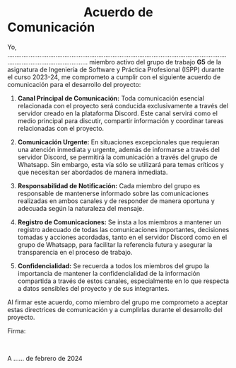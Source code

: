 # &nbsp;&nbsp;&nbsp;&nbsp;&nbsp;&nbsp;&nbsp;&nbsp;&nbsp;&nbsp;&nbsp;&nbsp;&nbsp;&nbsp;&nbsp;&nbsp;&nbsp;&nbsp;&nbsp;&nbsp;&nbsp;&nbsp;&nbsp;&nbsp;&nbsp; Acuerdo de Comunicación

Yo, …………………………………………………………………………………………………………………………………………………… miembro activo del grupo de trabajo **G5** de la asignatura de Ingeniería de Software y Práctica Profesional (ISPP) durante el curso 2023-24, me comprometo a cumplir con el siguiente acuerdo de comunicación para el desarrollo del proyecto: 

1. **Canal Principal de Comunicación:** Toda comunicación esencial relacionada con el proyecto será conducida exclusivamente a través del servidor creado en la plataforma Discord. Este canal servirá como el medio principal para discutir, compartir información y coordinar tareas relacionadas con el proyecto. 


2. **Comunicación Urgente:** En situaciones excepcionales que requieran una atención inmediata y urgente, además de informarse a través del servidor Discord, se permitirá la comunicación a través del grupo de Whatsapp. Sin embargo, esta vía sólo se utilizará para temas críticos y que necesitan ser abordados de manera inmediata. 


3. **Responsabilidad de Notificación:** Cada miembro del grupo es responsable de mantenerse informado sobre las comunicaciones realizadas en ambos canales y de responder de manera oportuna y adecuada según la naturaleza del mensaje. 


4. **Registro de Comunicaciones:** Se insta a los miembros a mantener un registro adecuado de todas las comunicaciones importantes, decisiones tomadas y acciones acordadas, tanto en el servidor Discord como en el grupo de Whatsapp, para facilitar la referencia futura y asegurar la transparencia en el proceso de trabajo. 


5. **Confidencialidad:** Se recuerda a todos los miembros del grupo la importancia de mantener la confidencialidad de la información compartida a través de estos canales, especialmente en lo que respecta a datos sensibles del proyecto y de sus integrantes. 


Al firmar este acuerdo, como miembro del grupo me comprometo a aceptar estas directrices de comunicación y a cumplirlas durante el desarrollo del proyecto. 

Firma: 

<br/>

A ...... de febrero de 2024
